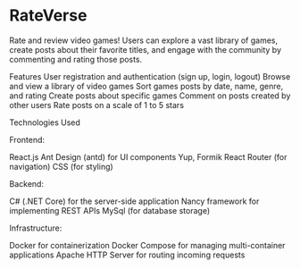 # RateVerse

Rate and review video games!
Users can explore a vast library of games, create posts about their favorite titles, and engage with the community by commenting and rating those posts.

Features
User registration and authentication (sign up, login, logout)
Browse and view a library of video games
Sort games posts by date, name, genre, and rating
Create posts about specific games
Comment on posts created by other users
Rate posts on a scale of 1 to 5 stars

Technologies Used

Frontend:

React.js
Ant Design (antd) for UI components
Yup, Formik
React Router (for navigation)
CSS (for styling)

Backend:

C# (.NET Core) for the server-side application
Nancy framework for implementing REST APIs
MySql (for database storage)

Infrastructure:

Docker for containerization
Docker Compose for managing multi-container applications
Apache HTTP Server for routing incoming requests
